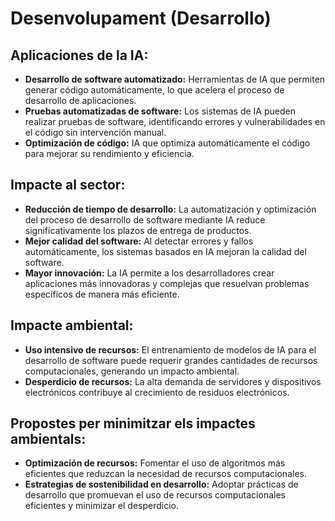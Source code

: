 # Desenvolupament (Desarrollo)

## Aplicaciones de la IA:
- **Desarrollo de software automatizado:** Herramientas de IA que permiten generar código automáticamente, lo que acelera el proceso de desarrollo de aplicaciones.
- **Pruebas automatizadas de software:** Los sistemas de IA pueden realizar pruebas de software, identificando errores y vulnerabilidades en el código sin intervención manual.
- **Optimización de código:** IA que optimiza automáticamente el código para mejorar su rendimiento y eficiencia.

## Impacte al sector:
- **Reducción de tiempo de desarrollo:** La automatización y optimización del proceso de desarrollo de software mediante IA reduce significativamente los plazos de entrega de productos.
- **Mejor calidad del software:** Al detectar errores y fallos automáticamente, los sistemas basados en IA mejoran la calidad del software.
- **Mayor innovación:** La IA permite a los desarrolladores crear aplicaciones más innovadoras y complejas que resuelvan problemas específicos de manera más eficiente.

## Impacte ambiental:
- **Uso intensivo de recursos:** El entrenamiento de modelos de IA para el desarrollo de software puede requerir grandes cantidades de recursos computacionales, generando un impacto ambiental.
- **Desperdicio de recursos:** La alta demanda de servidores y dispositivos electrónicos contribuye al crecimiento de residuos electrónicos.

## Propostes per minimitzar els impactes ambientals:
- **Optimización de recursos:** Fomentar el uso de algoritmos más eficientes que reduzcan la necesidad de recursos computacionales.
- **Estrategias de sostenibilidad en desarrollo:** Adoptar prácticas de desarrollo que promuevan el uso de recursos computacionales eficientes y minimizar el desperdicio.
